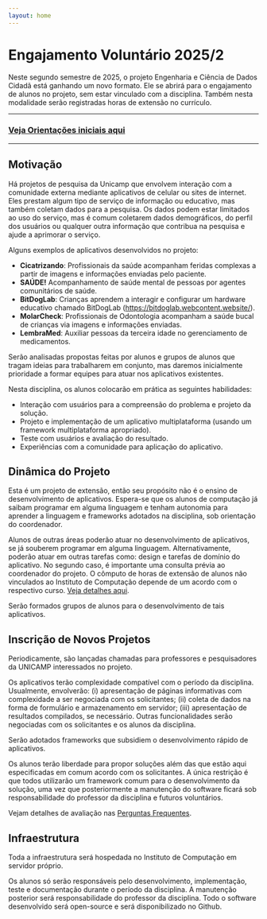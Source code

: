 ```yaml
---
layout: home
---
```


<h1>Engajamento Voluntário 2025/2</h1>

Neste segundo semestre de 2025, o projeto Engenharia e Ciência de Dados Cidadã está ganhando um novo formato. Ele se abrirá para o engajamento de alunos no projeto, sem estar vinculado com a disciplina. Também nesta modalidade serão registradas horas de extensão no currículo.

<hr>

### [Veja Orientações iniciais aqui](landing.md)

<hr>

## Motivação

Há projetos de pesquisa da Unicamp que envolvem interação com a comunidade externa mediante aplicativos de celular ou sites de internet. Eles prestam algum tipo de serviço de informação ou educativo, mas também coletam dados para a pesquisa. Os dados podem estar limitados ao uso do serviço, mas é comum coletarem dados demográficos, do perfil dos usuários ou qualquer outra informação que contribua na pesquisa e ajude a aprimorar o serviço.

Alguns exemplos de aplicativos desenvolvidos no projeto:

* **Cicatrizando**: Profissionais da saúde acompanham feridas complexas a partir de imagens e informações enviadas pelo paciente.
* **SAÚDE!** Acompanhamento de saúde mental de pessoas por agentes comunitários de saúde. 
* **BitDogLab**: Crianças aprendem a interagir e configurar um hardware educativo chamado BitDogLab   (https://bitdoglab.webcontent.website/).
* **MolarCheck**:  Profissionais de Odontologia acompanham a saúde bucal de crianças via imagens e informações enviadas.
* **LembraMed**: Auxiliar pessoas da terceira idade no gerenciamento de medicamentos.

Serão analisadas propostas feitas por alunos e grupos de alunos que tragam ideias para trabalharem em conjunto, mas daremos inicialmente prioridade a formar equipes para atuar nos aplicativos existentes.

Nesta disciplina, os alunos colocarão em prática as seguintes habilidades:

* Interação com usuários para a compreensão do problema e projeto da solução.
* Projeto e implementação de um aplicativo multiplataforma (usando um framework multiplataforma apropriado).
* Teste com usuários e avaliação do resultado.
* Experiências com a comunidade para aplicação do aplicativo.

## Dinâmica do Projeto

Esta é um projeto de extensão, então seu propósito não é o ensino de desenvolvimento de aplicativos.  Espera-se que os alunos de computação já saibam programar em alguma linguagem e tenham autonomia para aprender a linguagem e frameworks adotados na disciplina, sob orientação do coordenador.

Alunos de outras áreas poderão atuar no desenvolvimento de aplicativos, se já souberem programar em alguma linguagem. Alternativamente, poderão atuar em outras tarefas como: design e tarefas de domínio do aplicativo. No segundo caso, é importante uma consulta prévia ao coordenador do projeto. O cômputo de horas de extensão de alunos não vinculados ao Instituto de Computação depende de um acordo com o respectivo curso. [Veja detalhes aqui](landing.md).

Serão formados grupos de alunos para o desenvolvimento de tais aplicativos.

## Inscrição de Novos Projetos

Periodicamente, são lançadas chamadas para professores e pesquisadores da UNICAMP interessados no projeto.

Os aplicativos terão complexidade compatível com o período da disciplina. Usualmente, envolverão: (i) apresentação de páginas informativas com complexidade a ser negociada com os solicitantes; (ii) coleta de dados na forma de formulário e armazenamento em servidor; (iii) apresentação de resultados compilados, se necessário. Outras funcionalidades serão negociadas com os solicitantes e os alunos da disciplina.

Serão adotados frameworks que subsidiem o desenvolvimento rápido de aplicativos.

Os alunos terão liberdade para propor soluções além das que estão aqui especificadas em comum acordo com os solicitantes. A única restrição é que todos utilizarão um framework comum para o desenvolvimento da solução, uma vez que posteriormente a manutenção do software ficará sob responsabilidade do professor da disciplina e futuros voluntários.

Vejam detalhes de avaliação nas [Perguntas Frequentes](faq.md).

## Infraestrutura

Toda a infraestrutura será hospedada no Instituto de Computação em servidor próprio.

Os alunos só serão responsáveis pelo desenvolvimento, implementação, teste e documentação durante o período da disciplina. A manutenção posterior será responsabilidade do professor da disciplina. Todo o software desenvolvido será open-source e será disponibilizado no Github.
